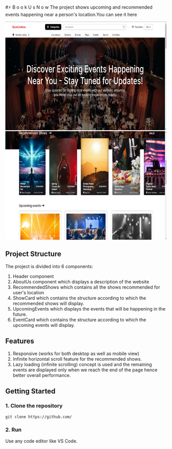 
#⚡ B o o k U s N o w
The project shows upcoming and recommended events happening near a person's location.You can see it here 

<p align="center"><img src ="./img/desktop-view-1.png" height="340" alt="desktop-view-image" />
                  <img src ="./img/desktop-view-2.png" height="340" alt="desktop-view-image" /></p>


## Project Structure
The project is divided into 6 components:

1. Header component 
2. AboutUs component which displays a description of the website
3. RecommendedShows which contains all the shows recommended for user's location
4. ShowCard which contains the structure according to which the recommended shows will display.
5. UpcomingEvents which displays the events that will be happening in the future.
6. EventCard which contains the structure according to which the upcoming events will display.

## Features
1. Responsive (works for both desktop as well as mobile view)
2. Infinite horizontal scroll feature for the recommended shows. 
3. Lazy loading (infinite scrolling) concept is used and the remaining events are displayed only when we reach the end of the page hence better overall performance.

## Getting Started
### 1. Clone the repository
```
git clone https://github.com/
```

### 2. Run
Use any code editor like VS Code.


